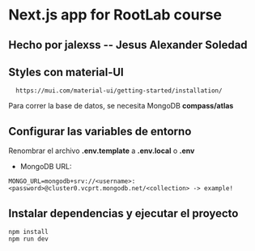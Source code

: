 # Next.js app for RootLab course 
## Hecho por jalexss -- Jesus Alexander Soledad

## Styles con material-UI
```
  https://mui.com/material-ui/getting-started/installation/
```

Para correr la base de datos, se necesita MongoDB __compass/atlas__

## Configurar las variables de entorno

Renombrar el archivo __.env.template__ a __.env.local__ o __.env__

* MongoDB URL:
```
MONGO_URL=mongodb+srv://<username>:<password>@cluster0.vcprt.mongodb.net/<collection> -> example!
```

## Instalar dependencias y ejecutar el proyecto
```
npm install
npm run dev
```